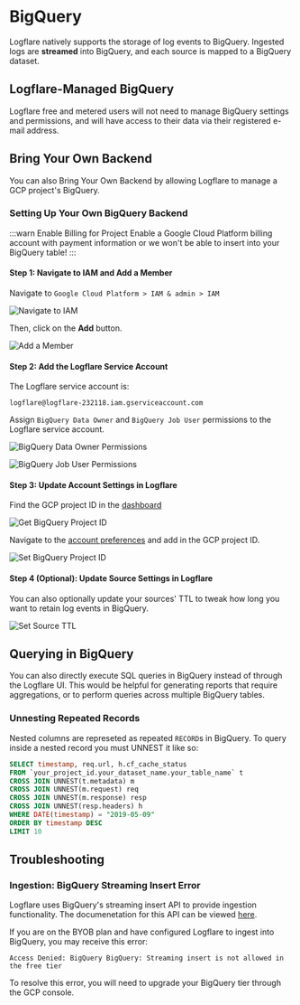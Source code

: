# BigQuery

Logflare natively supports the storage of log events to BigQuery. Ingested logs are **streamed** into BigQuery, and each source is mapped to a BigQuery dataset.

## Logflare-Managed BigQuery

Logflare free and metered users will not need to manage BigQuery settings and permissions, and will have access to their data via their registered e-mail address.

## Bring Your Own Backend

You can also Bring Your Own Backend by allowing Logflare to manage a GCP project's BigQuery.

### Setting Up Your Own BigQuery Backend

:::warn Enable Billing for Project
Enable a Google Cloud Platform billing account with payment information or we won't be able to insert into your BigQuery table!
:::

#### Step 1: Navigate to IAM and Add a Member

Navigate to `Google Cloud Platform > IAM & admin > IAM`

![Navigate to IAM](./navigate-to-iam.png)

Then, click on the **Add** button.

![Add a Member](./add-a-member.png)

#### Step 2: Add the Logflare Service Account

The Logflare service account is:

```
logflare@logflare-232118.iam.gserviceaccount.com
```

Assign `BigQuery Data Owner` and `BigQuery Job User` permissions to the Logflare service account.

![BigQuery Data Owner Permissions](./add-service-account-with-permissions.png)

![BigQuery Job User Permissions](./bq-job-user-permissions.png)

#### Step 3: Update Account Settings in Logflare

Find the GCP project ID in the [dashboard](https://console.cloud.google.com/home/dashboard)

![Get BigQuery Project ID](./get-project-id.png)

Navigate to the [account preferences](https://logflare.app/account/edit) and add in the GCP project ID.

![Set BigQuery Project ID](./set-project-id.png)

#### Step 4 (Optional): Update Source Settings in Logflare

You can also optionally update your sources' TTL to tweak how long you want to retain log events in BigQuery.

![Set Source TTL](./add-a-member.png)

## Querying in BigQuery

You can also directly execute SQL queries in BigQuery instead of through the Logflare UI. This would be helpful for generating reports that require aggregations, or to perform queries across multiple BigQuery tables.

### Unnesting Repeated Records

Nested columns are represeted as repeated `RECORD`s in BigQuery. To query inside a nested record you must UNNEST it like so:

```sql
SELECT timestamp, req.url, h.cf_cache_status
FROM `your_project_id.your_dataset_name.your_table_name` t
CROSS JOIN UNNEST(t.metadata) m
CROSS JOIN UNNEST(m.request) req
CROSS JOIN UNNEST(m.response) resp
CROSS JOIN UNNEST(resp.headers) h
WHERE DATE(timestamp) = "2019-05-09"
ORDER BY timestamp DESC
LIMIT 10
```

## Troubleshooting

### Ingestion: BigQuery Streaming Insert Error

Logflare uses BigQuery's streaming insert API to provide ingestion functionality. The documenetation for this API can be viewed [here](https://cloud.google.com/bigquery/docs/streaming-data-into-bigquery).

If you are on the BYOB plan and have configured Logflare to ingest into BigQuery, you may receive this error:

```
Access Denied: BigQuery BigQuery: Streaming insert is not allowed in the free tier
```

To resolve this error, you will need to upgrade your BigQuery tier through the GCP console.
